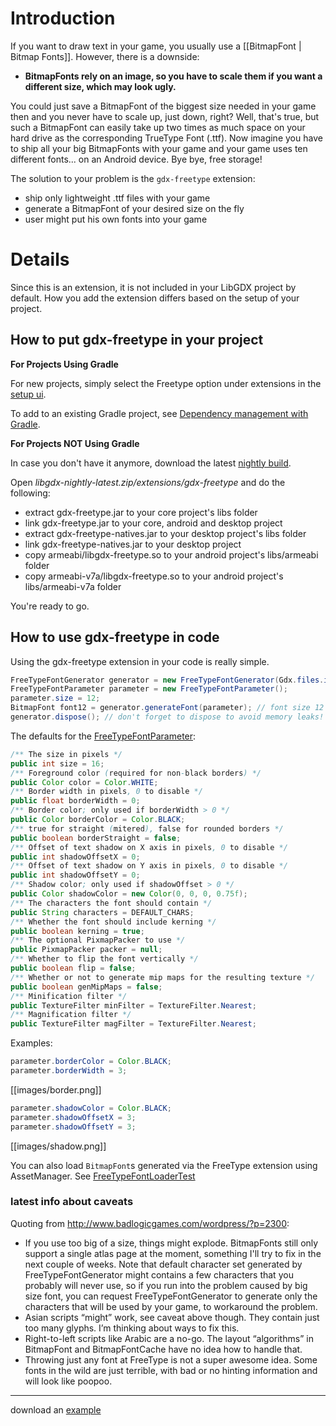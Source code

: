 # Introduction #

If you want to draw text in your game, you usually use a [[BitmapFont | Bitmap Fonts]].
However, there is a downside:

* **BitmapFonts rely on an image, so you have to scale them if you want a different size, which may look ugly.**

You could just save a BitmapFont of the biggest size needed in your game then and you never have to scale up, just down, right?
Well, that's true, but such a BitmapFont can easily take up two times as much space on your hard drive as the corresponding TrueType Font (.ttf).
Now imagine you have to ship all your big BitmapFonts with your game and your game uses ten different fonts... on an Android device. Bye bye, free storage!

The solution to your problem is the `gdx-freetype` extension:
  * ship only lightweight .ttf files with your game
  * generate a BitmapFont of your desired size on the fly
  * user might put his own fonts into your game

# Details #

Since this is an extension, it is not included in your LibGDX project by default. How you add the extension differs based on the setup of your project.

## How to put gdx-freetype in your project ##

**For Projects Using Gradle**

For new projects, simply select the Freetype option under extensions in the [setup ui](https://github.com/libgdx/libgdx/wiki/Project-Setup-Gradle).

To add to an existing Gradle project, see [Dependency management with Gradle](https://github.com/libgdx/libgdx/wiki/Dependency-management-with-Gradle#freetypefont-gradle).

**For Projects NOT Using Gradle**

In case you don't have it anymore, download the latest [nightly build](http://libgdx.badlogicgames.com/nightlies/).

Open _libgdx-nightly-latest.zip/extensions/gdx-freetype_ and do the following:
  * extract gdx-freetype.jar to your core project's libs folder
  * link gdx-freetype.jar to your core, android and desktop project
  * extract gdx-freetype-natives.jar to your desktop project's libs folder
  * link gdx-freetype-natives.jar to your desktop project
  * copy armeabi/libgdx-freetype.so to your android project's libs/armeabi folder
  * copy armeabi-v7a/libgdx-freetype.so to your android project's libs/armeabi-v7a folder

You're ready to go.

## How to use gdx-freetype in code ##

Using the gdx-freetype extension in your code is really simple.

```java
FreeTypeFontGenerator generator = new FreeTypeFontGenerator(Gdx.files.internal("fonts/myfont.ttf"));
FreeTypeFontParameter parameter = new FreeTypeFontParameter();
parameter.size = 12;
BitmapFont font12 = generator.generateFont(parameter); // font size 12 pixels
generator.dispose(); // don't forget to dispose to avoid memory leaks!
```


The defaults for the [FreeTypeFontParameter](https://github.com/libgdx/libgdx/blob/master/extensions/gdx-freetype/src/com/badlogic/gdx/graphics/g2d/freetype/FreeTypeFontGenerator.java):
```java
/** The size in pixels */
public int size = 16;
/** Foreground color (required for non-black borders) */
public Color color = Color.WHITE;
/** Border width in pixels, 0 to disable */
public float borderWidth = 0;
/** Border color; only used if borderWidth > 0 */
public Color borderColor = Color.BLACK;
/** true for straight (mitered), false for rounded borders */
public boolean borderStraight = false;
/** Offset of text shadow on X axis in pixels, 0 to disable */
public int shadowOffsetX = 0;
/** Offset of text shadow on Y axis in pixels, 0 to disable */
public int shadowOffsetY = 0;
/** Shadow color; only used if shadowOffset > 0 */
public Color shadowColor = new Color(0, 0, 0, 0.75f);
/** The characters the font should contain */
public String characters = DEFAULT_CHARS;
/** Whether the font should include kerning */
public boolean kerning = true;
/** The optional PixmapPacker to use */
public PixmapPacker packer = null;
/** Whether to flip the font vertically */
public boolean flip = false;
/** Whether or not to generate mip maps for the resulting texture */
public boolean genMipMaps = false;
/** Minification filter */
public TextureFilter minFilter = TextureFilter.Nearest;
/** Magnification filter */
public TextureFilter magFilter = TextureFilter.Nearest;
```

Examples:
```java
parameter.borderColor = Color.BLACK;
parameter.borderWidth = 3;
```
[[images/border.png]]

```java
parameter.shadowColor = Color.BLACK;
parameter.shadowOffsetX = 3;
parameter.shadowOffsetY = 3;
```
[[images/shadow.png]]

You can also load `BitmapFont`s generated via the FreeType extension using AssetManager. See [FreeTypeFontLoaderTest](https://github.com/libgdx/libgdx/blob/master/tests/gdx-tests/src/com/badlogic/gdx/tests/extensions/FreeTypeFontLoaderTest.java)

### latest info about caveats ###

Quoting from http://www.badlogicgames.com/wordpress/?p=2300:
  * If you use too big of a size, things might explode. BitmapFonts still only support a single atlas page at the moment, something I'll try to fix in the next couple of weeks. Note that default character set generated by FreeTypeFontGenerator might contains a few characters that you probably will never use, so if you run into the problem caused by big size font, you can request FreeTypeFontGenerator to generate only the characters that will be used by your game, to workaround the problem.
  * Asian scripts “might” work, see caveat above though. They contain just too many glyphs. I’m thinking about ways to fix this.
  * Right-to-left scripts like Arabic are a no-go. The layout “algorithms” in BitmapFont and BitmapFontCache have no idea how to handle that.
  * Throwing just any font at FreeType is not a super awesome idea. Some fonts in the wild are just terrible, with bad or no hinting information and will look like poopoo.

----

download an [example](https://bitbucket.org/dermetfan/somelibgdxtests/downloads/gdx-freetype%20test.jar)